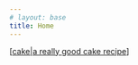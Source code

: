 ```yaml
---
# layout: base
title: Home
---
```


[[cake|a really good cake recipe]]

[//begin]: # "Autogenerated link references for markdown compatibility"
[cake|a really good cake recipe]: recipes/cake "Cake"
[//end]: # "Autogenerated link references"